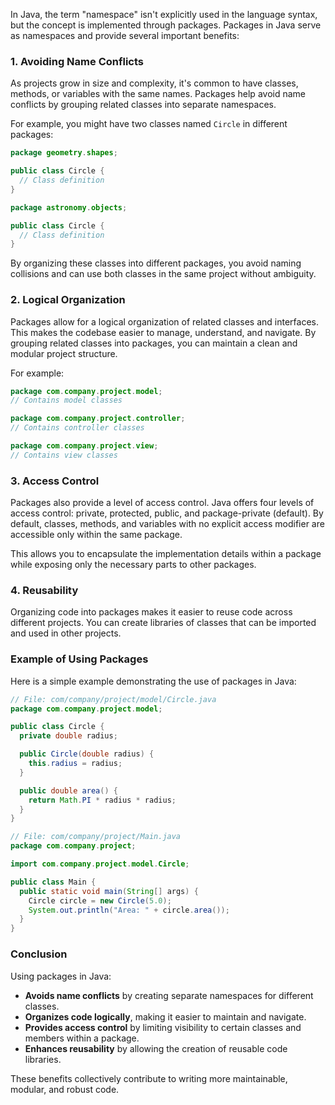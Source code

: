 In Java, the term "namespace" isn't explicitly used in the language syntax, but the concept is implemented through packages. Packages in Java serve as namespaces and provide several important benefits:

### 1. Avoiding Name Conflicts

As projects grow in size and complexity, it's common to have classes, methods, or variables with the same names. Packages help avoid name conflicts by grouping related classes into separate namespaces.

For example, you might have two classes named `Circle` in different packages:

```java
package geometry.shapes;

public class Circle {
  // Class definition
}

package astronomy.objects;

public class Circle {
  // Class definition
}
```

By organizing these classes into different packages, you avoid naming collisions and can use both classes in the same project without ambiguity.

### 2. Logical Organization

Packages allow for a logical organization of related classes and interfaces. This makes the codebase easier to manage, understand, and navigate. By grouping related classes into packages, you can maintain a clean and modular project structure.

For example:

```java
package com.company.project.model;
// Contains model classes

package com.company.project.controller;
// Contains controller classes

package com.company.project.view;
// Contains view classes
```

### 3. Access Control

Packages also provide a level of access control. Java offers four levels of access control: private, protected, public, and package-private (default). By default, classes, methods, and variables with no explicit access modifier are accessible only within the same package.

This allows you to encapsulate the implementation details within a package while exposing only the necessary parts to other packages.

### 4. Reusability

Organizing code into packages makes it easier to reuse code across different projects. You can create libraries of classes that can be imported and used in other projects.

### Example of Using Packages

Here is a simple example demonstrating the use of packages in Java:

```java
// File: com/company/project/model/Circle.java
package com.company.project.model;

public class Circle {
  private double radius;

  public Circle(double radius) {
    this.radius = radius;
  }

  public double area() {
    return Math.PI * radius * radius;
  }
}

// File: com/company/project/Main.java
package com.company.project;

import com.company.project.model.Circle;

public class Main {
  public static void main(String[] args) {
    Circle circle = new Circle(5.0);
    System.out.println("Area: " + circle.area());
  }
}
```

### Conclusion

Using packages in Java:

- **Avoids name conflicts** by creating separate namespaces for different classes.
- **Organizes code logically**, making it easier to maintain and navigate.
- **Provides access control** by limiting visibility to certain classes and members within a package.
- **Enhances reusability** by allowing the creation of reusable code libraries.

These benefits collectively contribute to writing more maintainable, modular, and robust code.
